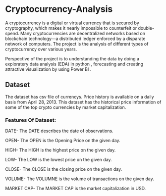 # Cryptocurrency-Analysis


A cryptocurrency is a digital or virtual currency that is secured by cryptography, which makes it nearly impossible to counterfeit or double-spend. Many cryptocurrencies are decentralized networks based on blockchain technology—a distributed ledger enforced by a disparate network of computers. The project is the analysis of different types of cryptocurrency over various years.

Perspective of the project is to understanding the data by doing a exploratery data analysis (EDA) in python , forecasting and creating attractive visualization by using Power BI .


## Dataset
The dataset has csv file of currencys. Price history is available on a daily basis from April 28, 2013. This dataset has the historical price information of some of the top crypto currencies by market capitalization.


### Features Of Dataset:

DATE- The DATE describes the date of observations.

OPEN- The OPEN is the Opening Price on the given day.

HIGH- The HIGH is the highest price on the given day.

LOW- The LOW is the lowest price on the given day.

CLOSE- The CLOSE is the closing price on the given day.

VOLUME- The VOLUMNE is the volume of transactions on the given day.

MARKET CAP- The MARKET CAP is the market capitalization in USD.



